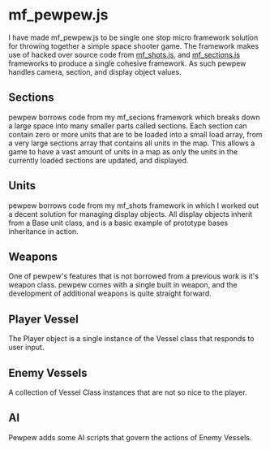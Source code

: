 # mf_pewpew.js

I have made mf_pewpew.js to be single one stop micro framework solution for throwing together a simple space shooter game. The framework makes use of hacked over source code from [mf_shots.js](https://github.com/dustinpfister/mf_shots), and [mf_sections.js](https://github.com/dustinpfister/mf_sections) frameworks to produce a single cohesive framework. As such pewpew handles camera, section, and display object values.

## Sections

pewpew borrows code from my mf_secions framework which breaks down a large space into many smaller parts called sections. Each section can contain zero or more units that are to be loaded into a small load array, from a very large sections array that contains all units in the map. This allows a game to have a vast amount of units in a map as only the units in the currently loaded sections are updated, and displayed.

## Units

pewpew borrows code from my mf_shots framework in which I worked out a decent solution for managing display objects. All display objects inherit from a Base unit class, and is a basic example of prototype bases inheritance in action.

## Weapons

One of pewpew's features that is not borrowed from a previous work is it's weapon class. pewpew comes with a single built in weapon, and the development of additional weapons is quite straight forward.

## Player Vessel

The Player object is a single instance of the Vessel class that responds to user input.

## Enemy Vessels

A collection of Vessel Class instances that are not so nice to the player.

## AI

Pewpew adds some AI scripts that govern the actions of Enemy Vessels.